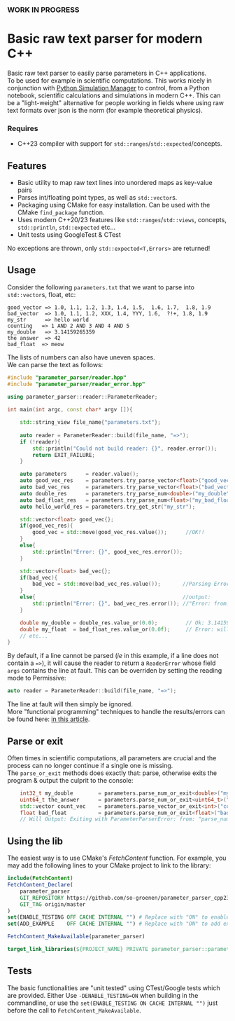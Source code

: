 ### WORK IN PROGRESS
# Basic raw text parser for modern C++
Basic raw text parser to easily parse parameters in C++ applications.<br>
To be used for example in scientific computations. 
This works nicely in conjunction with [Python Simulation Manager](https://github.com/so-groenen/python_simulation_manager) to control, from a Python notebook, scientific calculations and simulations in modern C++. 
This can be a "light-weight" alternative for people working in fields where using raw text formats 
over json is the norm (for example theoretical physics).<br>
### Requires
* C++23 compiler with support for `std::ranges`/`std::expected`/concepts.
## Features
* Basic utility to map raw text lines into unordered maps as key-value pairs
* Parses int/floating point types, as well as `std::vector`s.
* Packaging using CMake for easy installation. Can be used with the CMake `find_package` function.<br>
* Uses modern C++20/23 features like `std::ranges`/`std::views`, concepts, `std::println`, `std::expected` etc...
* Unit tests using GoogleTest & CTest

No exceptions are thrown, only `std::expected<T,Errors>` are returned!  
## Usage

Consider the following `parameters.txt` that we want to parse into `std::vector`s, float, etc:
```
good_vector => 1.0, 1.1, 1.2, 1.3, 1.4, 1.5,  1.6, 1.7,  1.8, 1.9
bad_vector  => 1.0, 1.1, 1.2, XXX, 1.4, YYY, 1.6,  ?!+, 1.8, 1.9
my_str      => hello world
counting   => 1 AND 2 AND 3 AND 4 AND 5 
my_double   => 3.14159265359
the answer  => 42
bad_float  => meow
```
The lists of numbers can also have uneven spaces. <br>
We can parse the text as follows:
```c++
#include "parameter_parser/reader.hpp"
#include "parameter_parser/reader_error.hpp"
 
using parameter_parser::reader::ParameterReader;

int main(int argc, const char* argv []){

    std::string_view file_name{"parameters.txt"};
    
    auto reader = ParameterReader::build(file_name, "=>");
    if (!reader){
        std::println("Could not build reader: {}", reader.error());
        return EXIT_FAILURE;
    }

    auto parameters      = reader.value();
    auto good_vec_res    = parameters.try_parse_vector<float>("good_vector", ",");
    auto bad_vec_res     = parameters.try_parse_vector<float>("bad_vector", ",");
    auto double_res      = parameters.try_parse_num<double>("my_double");
    auto bad_float_res   = parameters.try_parse_num<float>("my_bad_float");
    auto hello_world_res = parameters.try_get_str("my_str");

    std::vector<float> good_vec{};
    if(good_vec_res){
        good_vec = std::move(good_vec_res.value());      //OK!!
    }
    else{
        std::println("Error: {}", good_vec_res.error());
    }

    std::vector<float> bad_vec{};
    if(bad_vec){
        bad_vec = std::move(bad_vec_res.value());       //Parsing Error "handled" in "else" branch:
    }
    else{                                               //output:
        std::println("Error: {}", bad_vec_res.error()); //"Error: from: "try_parse_vec", kind: "ParseError", args: "XXX, YYY, ?!+"
    }

    double my_double = double_res.value_or(0.0);         // Ok: 3.14159265359
    double my_float  = bad_float_res.value_or(0.0f);     // Error: will output 0
    // etc...
}
```
By default, if a line cannot be parsed (*ie* in this example, if a line does not contain a `=>`), it will cause the reader to return 
a `ReaderError` whose field `args` contains the line at fault. This can be overriden by setting the reading mode to Permissive:
```c++
auto reader = ParameterReader::build(file_name, "=>");
```
The line at fault will then simply be ignored.<br>
More "functional programming" techniques to handle the results/errors can be found here: [in this article](https://www.cppstories.com/2024/expected-cpp23-monadic/).

## Parse or exit

Often times in scientific computations, all parameters are crucial and the process can no longer continue if a single one is missing.<br>
The `parse_or_exit` methods does exactly that: parse, otherwise exits the program & output the culprit to the console:
```c++
    int32_t my_double        = parameters.parse_num_or_exit<double>("my_double");
    uint64_t the_answer      = parameters.parse_num_or_exit<uint64_t>("the answer");
    std::vector count_vec    = parameters.parse_vector_or_exit<int>("counting", "AND");
    float bad_float          = parameters.parse_num_or_exit<float>("bad_float");
    // Will Output: Exiting with ParameterParserError: from: "parse_num_or_exit", kind: "ParseError", args: "meow"
```
## Using the lib

The easiest way is to use CMake's *FetchContent* function. For example, you may add the following lines to your CMake project to link to the library:

```cmake
include(FetchContent)
FetchContent_Declare(
    parameter_parser
    GIT_REPOSITORY https://github.com/so-groenen/parameter_parser_cpp23.git
    GIT_TAG origin/master
)
set(ENABLE_TESTING OFF CACHE INTERNAL "") # Replace with "ON" to enable testing! 
set(ADD_EXAMPLE    OFF CACHE INTERNAL "") # Replace with "ON" to add example! 

FetchContent_MakeAvailable(parameter_parser)

target_link_libraries(${PROJECT_NAME} PRIVATE parameter_parser::parameter_parser)
```
## Tests

The basic functionalities are "unit tested" using CTest/Google tests which are provided. Either Use `-DENABLE_TESTING=ON` when building in the commandline, or use the `set(ENABLE_TESTING ON CACHE INTERNAL "")` just before the call to `FetchContent_MakeAvailable`.